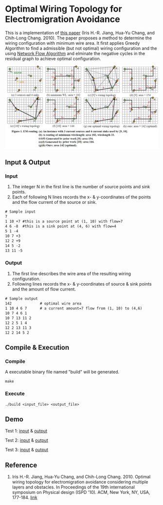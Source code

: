 # Optimal Wiring Topology for Electromigration Avoidance

This is a implementation of [this paper](http://dx.doi.org/10.1145/1735023.1735064) (Iris H.-R. Jiang, Hua-Yu Chang, and Chih-Long Chang. 2010).
The paper proposes a method to determine the wiring configuration with minimum wire area. It first applies Greedy Algorithm to find a admissible (but not optimal) wiring configuration and the using [Network Flow Algorithm](https://en.wikipedia.org/wiki/Flow_network) and elminate the negative cycles in the residual graph to achieve optimal configuration.
<p style="text-align:center"><img src="./fig1.jpg" width="680"></p> 

## Input & Output

### Input
1. The integer N in the first line is the number of source points and sink points.
2. Each of following N lines records the x- & y-coordinates of the points and the flow current of the source or sink.
```
# Sample input
7
1 10 +7	#this is a source point at (1, 10) with flow=7
4 6 -8	#this is a sink point at (4, 6) with flow=4
5 1 -4
10 7 +3
12 2 +9
14 5 -2
13 11 -5
```

### Output
1. The first line describes the wire area of the resulting wiring configuration.
2. Following lines records the x- & y-coordinates of source & sink points and the amount of flow current.
```
# Sample output
142		        # optimal wire area
1 10 4 6 7		# a current amount=7 flow from (1, 10) to (4,6)
10 7 4 6 1
10 7 13 11 2
12 2 5 1 4
12 2 13 11 3
12 2 14 5 2

```
## Compile & Execution
### Compile
A executable binary file named "build" will be generated.
``` 
make
```

### Execute
```
./build <input_file> <output_file>
```
## Demo
Test 1: [input](https://github.com/mattwang44/algorithm-practice/blob/master/Optimal%20Wiring%20Topology%20for%20Electromigration%20Avoidance/input/INP1.txt) & [output](https://github.com/mattwang44/algorithm-practice/blob/master/Optimal%20Wiring%20Topology%20for%20Electromigration%20Avoidance/output/INP1.out)  

Test 2: [input](https://github.com/mattwang44/algorithm-practice/blob/master/Optimal%20Wiring%20Topology%20for%20Electromigration%20Avoidance/input/INP4.txt) & [output](https://github.com/mattwang44/algorithm-practice/blob/master/Optimal%20Wiring%20Topology%20for%20Electromigration%20Avoidance/output/INP4.out)  

Test 3: [input](https://github.com/mattwang44/algorithm-practice/blob/master/Optimal%20Wiring%20Topology%20for%20Electromigration%20Avoidance/input/RT05.txt) & [output](https://github.com/mattwang44/algorithm-practice/blob/master/Optimal%20Wiring%20Topology%20for%20Electromigration%20Avoidance/output/RT05.out)  

## Reference
1. Iris H.-R. Jiang, Hua-Yu Chang, and Chih-Long Chang. 2010. Optimal wiring topology for electromigration avoidance considering multiple layers and obstacles. In Proceedings of the 19th international symposium on Physical design (ISPD '10). ACM, New York, NY, USA, 177-184. [link](http://dx.doi.org/10.1145/1735023.1735064)
